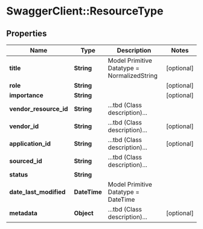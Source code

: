 # SwaggerClient::ResourceType

## Properties
Name | Type | Description | Notes
------------ | ------------- | ------------- | -------------
**title** | **String** | Model Primitive Datatype &#x3D; NormalizedString | [optional] 
**role** | **String** |  | [optional] 
**importance** | **String** |  | [optional] 
**vendor_resource_id** | **String** | ...tbd (Class description)... | 
**vendor_id** | **String** | ...tbd (Class description)... | [optional] 
**application_id** | **String** | ...tbd (Class description)... | [optional] 
**sourced_id** | **String** | ...tbd (Class description)... | 
**status** | **String** |  | 
**date_last_modified** | **DateTime** | Model Primitive Datatype &#x3D; DateTime | 
**metadata** | **Object** | ...tbd (Class description)... | [optional] 

